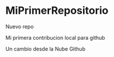 # MiPrimerRepositorio
Nuevo repo

Mi primera contribucion local para github

Un cambio desde la Nube Github
